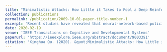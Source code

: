```yaml
---
title: "Minimalistic Attacks: How Little it Takes to Fool a Deep Reinforcement Learning Policy"
collection: publications
permalink: /publication/2009-10-01-paper-title-number-1
excerpt: 'Recent studies have revealed that neural-network-based policies can be easily fooled by adversarial examples. However, while most prior works analyze the effects of perturbing every pixel of every frame assuming white-box policy access, in this article, we take a more restrictive view toward adversary generation—with the goal of unveiling the limits of a model’s vulnerability. In particular, we explore minimalistic attacks by defining three key settings : 1) Black-Box Policy Access : where the attacker only has access to the input (state) and output (action probability) of an RL policy; 2) Fractional-State Adversary : where only several pixels are perturbed, with the extreme case being a single-pixel adversary; and 3) Tactically Chanced Attack : where only significant frames are tactically chosen to be attacked. We formulate the adversarial attack by accommodating the three key settings, and explore their potency on six Atari games by examining four fully trained state-of-the-art policies. In Breakout, for example, we surprisingly find that: 1) all policies showcase significant performance degradation by merely modifying 0.01% of the input state and 2) the policy trained by DQN is totally deceived by perturbing only 1% frames.'
date: 2020-02-19
venue: 'IEEE Transactions on Cognitive and Developmental Systems'
paperurl: 'https://ieeexplore.ieee.org/abstract/document/9003391'
citation: 'Xinghua Qu. (2020). &quot;Minimalistic Attacks: How Little it Takes to Fool a Deep Reinforcement Learning Policy.&quot; <i>IEEE Transactions on Cognitive and Developmental Systems</i>. 1(1).'
---
```


